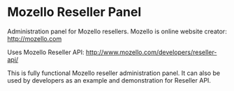 Mozello Reseller Panel
======================

Administration panel for Mozello resellers. Mozello is online website creator: http://mozello.com

Uses Mozello Reseller API: http://www.mozello.com/developers/reseller-api/

This is fully functional Mozello reseller administration panel. It can also be used by developers as an example and demonstration for Reseller API.

